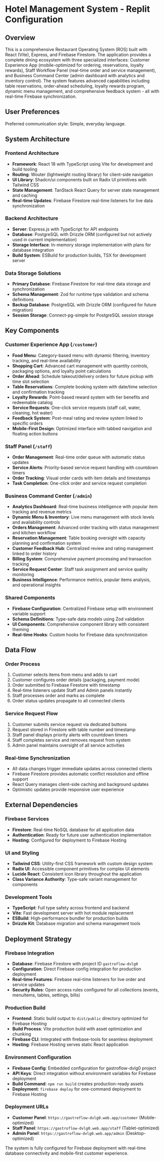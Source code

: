 # Hotel Management System - Replit Configuration

## Overview

This is a comprehensive Restaurant Operating System (ROS) built with React (Vite), Express, and Firebase Firestore. The application provides a complete dining ecosystem with three specialized interfaces: Customer Experience App (mobile-optimized for ordering, reservations, loyalty rewards), Staff Workflow Panel (real-time order and service management), and Business Command Center (admin dashboard with analytics and inventory control). The system features advanced capabilities including table reservations, order-ahead scheduling, loyalty rewards program, dynamic menu management, and comprehensive feedback system - all with real-time Firebase synchronization.

## User Preferences

Preferred communication style: Simple, everyday language.

## System Architecture

### Frontend Architecture
- **Framework**: React 18 with TypeScript using Vite for development and build tooling
- **Routing**: Wouter (lightweight routing library) for client-side navigation
- **UI Library**: Shadcn/ui components built on Radix UI primitives with Tailwind CSS
- **State Management**: TanStack React Query for server state management and caching
- **Real-time Updates**: Firebase Firestore real-time listeners for live data synchronization

### Backend Architecture
- **Server**: Express.js with TypeScript for API endpoints
- **Database**: PostgreSQL with Drizzle ORM (configured but not actively used in current implementation)
- **Storage Interface**: In-memory storage implementation with plans for database integration
- **Build System**: ESBuild for production builds, TSX for development server

### Data Storage Solutions
- **Primary Database**: Firebase Firestore for real-time data storage and synchronization
- **Schema Management**: Zod for runtime type validation and schema definitions
- **Backup Database**: PostgreSQL with Drizzle ORM (configured for future migration)
- **Session Storage**: Connect-pg-simple for PostgreSQL session storage

## Key Components

### Customer Experience App (`/customer`)
- **Food Menu**: Category-based menu with dynamic filtering, inventory tracking, and real-time availability
- **Shopping Cart**: Advanced cart management with quantity controls, packaging options, and loyalty point calculations
- **Order Ahead**: Schedule takeout/delivery orders for future pickup with time slot selection
- **Table Reservations**: Complete booking system with date/time selection and confirmation tracking
- **Loyalty Rewards**: Point-based reward system with tier benefits and redeemable catalog
- **Service Requests**: One-click service requests (staff call, water, cleaning, hot water)
- **Feedback System**: Post-meal rating and review system linked to specific orders
- **Mobile-First Design**: Optimized interface with tabbed navigation and floating action buttons

### Staff Panel (`/staff`)
- **Order Management**: Real-time order queue with automatic status updates
- **Service Alerts**: Priority-based service request handling with countdown timers
- **Order Tracking**: Visual order cards with item details and timestamps
- **Task Completion**: One-click order and service request completion

### Business Command Center (`/admin`)
- **Analytics Dashboard**: Real-time business intelligence with popular item tracking and revenue metrics
- **Dynamic Menu & Inventory**: Live menu management with stock levels and availability controls
- **Orders Management**: Advanced order tracking with status management and kitchen workflow
- **Reservation Management**: Table booking oversight with capacity planning and confirmation system
- **Customer Feedback Hub**: Centralized review and rating management linked to order history
- **Billing System**: Comprehensive payment processing and transaction tracking
- **Service Request Center**: Staff task assignment and service quality monitoring
- **Business Intelligence**: Performance metrics, popular items analysis, and operational insights

### Shared Components
- **Firebase Configuration**: Centralized Firebase setup with environment variable support
- **Schema Definitions**: Type-safe data models using Zod validation
- **UI Components**: Comprehensive component library with consistent theming
- **Real-time Hooks**: Custom hooks for Firebase data synchronization

## Data Flow

### Order Process
1. Customer selects items from menu and adds to cart
2. Customer configures order details (packaging, payment mode)
3. Order submitted to Firebase Firestore with timestamp
4. Real-time listeners update Staff and Admin panels instantly
5. Staff processes order and marks as complete
6. Order status updates propagate to all connected clients

### Service Request Flow
1. Customer submits service request via dedicated buttons
2. Request stored in Firestore with table number and timestamp
3. Staff panel displays priority alerts with countdown timers
4. Staff completes service and removes request from system
5. Admin panel maintains oversight of all service activities

### Real-time Synchronization
- All data changes trigger immediate updates across connected clients
- Firebase Firestore provides automatic conflict resolution and offline support
- React Query manages client-side caching and background updates
- Optimistic updates provide responsive user experience

## External Dependencies

### Firebase Services
- **Firestore**: Real-time NoSQL database for all application data
- **Authentication**: Ready for future user authentication implementation
- **Hosting**: Configured for deployment to Firebase Hosting

### UI and Styling
- **Tailwind CSS**: Utility-first CSS framework with custom design system
- **Radix UI**: Accessible component primitives for complex UI elements
- **Lucide React**: Consistent icon library throughout the application
- **Class Variance Authority**: Type-safe variant management for components

### Development Tools
- **TypeScript**: Full type safety across frontend and backend
- **Vite**: Fast development server with hot module replacement
- **ESBuild**: High-performance bundler for production builds
- **Drizzle Kit**: Database migration and schema management tools

## Deployment Strategy

### Firebase Integration
- **Database**: Firebase Firestore with project ID `gastroflow-dvlg0`
- **Configuration**: Direct Firebase config integration for production deployment
- **Real-time Features**: Firebase real-time listeners for live order and service updates
- **Security Rules**: Open access rules configured for all collections (events, menuItems, tables, settings, bills)

### Production Build
- **Frontend**: Static build output to `dist/public` directory optimized for Firebase Hosting
- **Build Process**: Vite production build with asset optimization and chunking
- **Firebase CLI**: Integrated with firebase-tools for seamless deployment
- **Hosting**: Firebase Hosting serves static React application

### Environment Configuration
- **Firebase Config**: Embedded configuration for gastroflow-dvlg0 project
- **API Keys**: Direct integration without environment variables for Firebase deployment
- **Build Command**: `npm run build` creates production-ready assets
- **Deployment**: `firebase deploy` for one-command deployment to Firebase Hosting

### Deployment URLs
- **Customer Panel**: `https://gastroflow-dvlg0.web.app/customer` (Mobile-optimized)
- **Staff Panel**: `https://gastroflow-dvlg0.web.app/staff` (Tablet-optimized)  
- **Admin Panel**: `https://gastroflow-dvlg0.web.app/admin` (Desktop-optimized)

The system is fully configured for Firebase deployment with real-time database connectivity and mobile-first customer experience.